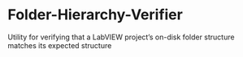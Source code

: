 # Folder-Hierarchy-Verifier
Utility for verifying that a LabVIEW project’s on-disk folder structure matches its expected structure
